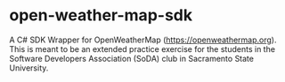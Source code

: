 # open-weather-map-sdk
A C# SDK Wrapper for OpenWeatherMap (https://openweathermap.org). This is meant to be an extended practice exercise for the students in the Software Developers Association (SoDA) club in Sacramento State University.
